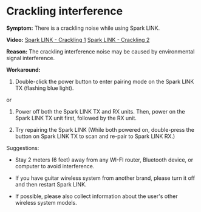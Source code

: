 # Crackling interference

**Symptom:** 
There is a crackling noise while using Spark LINK.


**Video:** 
[Spark LINK - Crackling 1](https://drive.google.com/file/d/1lMiWKerF_-_zbRpCEl2UrPfmYk42CslH/view?usp=sharing)
[Spark LINK - Crackling 2](https://drive.google.com/file/d/139OvjasmHlQvxzJcX65I0ky6MkhxJOb8/view?usp=sharing)


**Reason:** 
The crackling interference noise may be caused by environmental signal interference.


**Workaround:**

1. Double-click the power button to enter pairing mode on the Spark LINK TX (flashing blue light).

or

1. Power off both the Spark LINK TX and RX units. Then, power on the Spark LINK TX unit first, followed by the RX unit.

2. Try repairing the Spark LINK (While both powered on, double-press the button on Spark LINK TX to scan and re-pair to Spark LINK RX.)


Suggestions:
- Stay 2 meters (6 feet) away from any WI-FI router, Bluetooth device, or computer to avoid interference.

- If you have guitar wireless system from another brand, please turn it off and then restart Spark LINK.
  
- If possible, please also collect information about the user's other wireless system models.